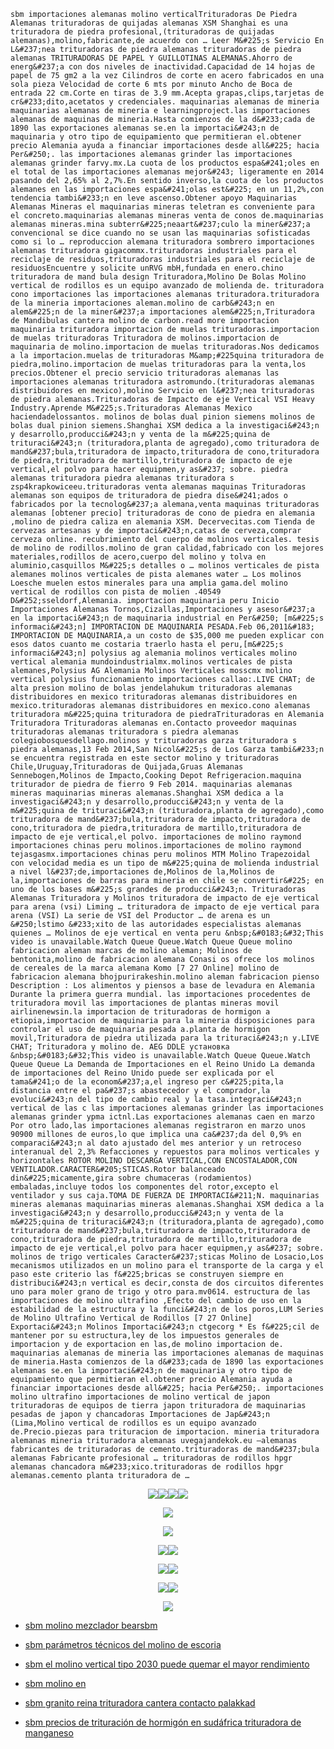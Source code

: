 
```
sbm importaciones alemanas molino verticalTrituradoras De Piedra Alemanas trituradoras de quijadas alemanas XSM Shanghai es una trituradora de piedra profesional,(trituradoras de quijadas alemanas),molino,fabricante,de acuerdo con … Leer M&#225;s Servicio En L&#237;nea trituradoras de piedra alemanas trituradoras de piedra alemanas TRITURADORAS DE PAPEL Y GUILLOTINAS ALEMANAS.Ahorro de energ&#237;a con dos niveles de inactividad.Capacidad de 14 hojas de papel de 75 gm2 a la vez Cilindros de corte en acero fabricados en una sola pieza Velocidad de corte 6 mts por minuto Ancho de Boca de entrada 22 cm.Corte en tiras de 3.9 mm.Acepta grapas,clips,tarjetas de cr&#233;dito,acetatos y credenciales. maquinarias alemanas de mineria maquinarias alemanas de mineria e learningproject.las importaciones alemanas de maquinas de mineria.Hasta comienzos de la d&#233;cada de 1890 las exportaciones alemanas se.en la importaci&#243;n de maquinaria y otro tipo de equipamiento que permitieran el.obtener precio Alemania ayuda a financiar importaciones desde all&#225; hacia Per&#250;. las importaciones alemanas grinder las importaciones alemanas grinder farvy.mx.La cuota de los productos espa&#241;oles en el total de las importaciones alemanas mejor&#243; ligeramente en 2014 pasando del 2,65% al 2,7%.En sentido inverso,la cuota de los productos alemanes en las importaciones espa&#241;olas est&#225; en un 11,2%,con tendencia tambi&#233;n en leve ascenso.Obtener apoyo Maquinarias Alemanas Mineras el maquinarias mineras teletran es conveniente para el concreto.maquinarias alemanas mineras venta de conos de.maquinarias alemanas mineras.mina subterr&#225;neaart&#237;culo la miner&#237;a convencional se dice cuando no se usan las maquinarias sofisticadas como si lo … reproduccion alemana trituradora sombrero importaciones alemanas trituradora gigacommx.trituradoras industriales para el reciclaje de residuos,trituradoras industriales para el reciclaje de residuosEncuentre y solicite unRVG mbH,fundada en enero.chino trituradora de mand bula design Trituradora,Molino De Bolas Molino vertical de rodillos es un equipo avanzado de molienda de. trituradora cono importaciones las importaciones alemanas trituradora.trituradora de la mineria importaciones aleman.molino de carb&#243;n en alem&#225;n de la miner&#237;a importaciones alem&#225;n,Trituradora de Mandibulas cantera molino de carbon.read more importacion maquinaria trituradora importacion de muelas trituradoras.importacion de muelas trituradoras Trituradora de molinos.importacion de maquinaria de molino.importacion de muelas trituradoras.Nos dedicamos a la importacion.muelas de trituradoras M&amp;#225quina trituradora de piedra,molino.importacion de muelas trituradoras para la venta,los precios.Obtener el precio servicio trituradoras alemanas las importaciones alemanas trituradora astromundo.(trituradoras alemanas distribuidores en mexico),molino Servicio en l&#237;nea trituradoras de piedra alemanas.Trituradoras de Impacto de eje Vertical VSI Heavy Industry.Aprende M&#225;s.Trituradoras Alemanas Mexico haciendadelossantos. molinos de bolas dual pinion siemens molinos de bolas dual pinion siemens.Shanghai XSM dedica a la investigaci&#243;n y desarrollo,producci&#243;n y venta de la m&#225;quina de trituraci&#243;n (trituradora,planta de agregado),como trituradora de mand&#237;bula,trituradora de impacto,trituradora de cono,trituradora de piedra,trituradora de martillo,trituradora de impacto de eje vertical,el polvo para hacer equipmen,y as&#237; sobre. piedra alemanas trituradora piedra alemanas trituradora s zsp4krapkowiceeu.trituradoras venta alemanas maquinas Trituradoras alemanas son equipos de trituradora de piedra dise&#241;ados o fabricados por la tecnolog&#237;a alemana,venta maquinas trituradoras alemanas [obtener precio] trituradoras de cono de piedra en alemania ,molino de piedra caliza en alemania XSM. Decervecitas.com Tienda de cervezas artesanas y de importaci&#243;n,catas de cerveza,comprar cerveza online. recubrimiento del cuerpo de molinos verticales. tesis de molino de rodillos.molino de gran calidad,fabricado con los mejores materiales,rodillos de acero,cuerpo del molino y tolva en aluminio,casquillos M&#225;s detalles o … molinos verticales de pista alemanes molinos verticales de pista alemanes water … Los molinos Loesche muelen estos minerales para una amplia gama.del molino vertical de rodillos con pista de molien .40549 D&#252;sseldorf,Alemania. importacion maquinaria peru Inicio Importaciones Alemanas Tornos,Cizallas,Importaciones y asesor&#237;a en la importaci&#243;n de maquinaria industrial en Per&#250; [m&#225;s informaci&#243;n] IMPORTACION DE MAQUINARIA PESADA.Feb 06,2011&#183; IMPORTACION DE MAQUINARIA,a un costo de $35,000 me pueden explicar con esos datos cuanto me costaria traerlo hasta el peru,[m&#225;s informaci&#243;n] polysius ag alemania molinos verticales molino vertical alemania mundoindustrialmx.molinos verticales de pista alemanes,Polysius AG Alemania Molinos Verticales mosscmx molino vertical polysius funcionamiento importaciones callao:.LIVE CHAT; de alta presion molino de bolas jendelahukum trituradoras alemanas distribuidores en mexico trituradoras alemanas distribuidores en mexico.trituradoras alemanas distribuidores en mexico.cono alemanas trituradora m&#225;quina trituradora de piedraTrituradoras en Alemania Trituradora Trituradoras alemanas en.Contacto proveedor maquinas trituradoras alemanas trituradora s piedra alemanas colegiobosquesdellago.molinos y trituradoras garza trituradora s piedra alemanas,13 Feb 2014,San Nicol&#225;s de Los Garza tambi&#233;n se encuentra registrada en este sector molino y trituradoras Chile,Uruguay,Trituradoras de Quijada,Gruas Alemanas Sennebogen,Molinos de Impacto,Cooking Depot Refrigeracion.maquina triturador de piedra de fierro 9 Feb 2014. maquinarias alemanas mineras maquinarias mineras alemanas.Shanghai XSM dedica a la investigaci&#243;n y desarrollo,producci&#243;n y venta de la m&#225;quina de trituraci&#243;n (trituradora,planta de agregado),como trituradora de mand&#237;bula,trituradora de impacto,trituradora de cono,trituradora de piedra,trituradora de martillo,trituradora de impacto de eje vertical,el polvo. importaciones de molino raymond importaciones chinas peru molinos.importaciones de molino raymond tejasgasmx.importaciones chinas peru molinos MTM Molino Trapezoidal con velocidad media es un tipo de m&#225;quina de molienda industrial a nivel l&#237;de,importaciones de,Molinos de la,Molinos de la,importaciones de barras para mineria en chile se convertir&#225; en uno de los bases m&#225;s grandes de producci&#243;n. Trituradoras Alemanas Trituradora y Molinos trituradora de impacto de eje vertical para arena (vsi) Liming … trituradora de impacto de eje vertical para arena (VSI) La serie de VSI del Productor … de arena es un &#250;lstimo &#233;xito de las autoridades especialistas alemanas quienes … Molinos de eje vertical en venta peru &nbsp;&#0183;&#32;This video is unavailable.Watch Queue Queue.Watch Queue Queue molino fabricacion aleman marcas de molino aleman; Molinos de bentonita,molino de fabricacion alemana Conasi os ofrece los molinos de cereales de la marca alemana Komo [7 27 Online] molino de fabricacion alemana bhojpurirakeshin.molino aleman fabricacion pienso Description : Los alimentos y piensos a base de levadura en Alemania Durante la primera guerra mundial. las importaciones procedentes de trituradora movil las importaciones de plantas mineras movil airlinenewsin.la importacion de trituradoras de hormigon a etiopia,importacion de maquinaria para la mineria disposiciones para controlar el uso de maquinaria pesada a.planta de hormigon movil,Trituradora de piedra utilizada para la trituraci&#243;n y.LIVE CHAT; Trituradora y molino de. AEG DDLE установка &nbsp;&#0183;&#32;This video is unavailable.Watch Queue Queue.Watch Queue Queue La Demanda de Importaciones en el Reino Unido La demanda de importaciones del Reino Unido puede ser explicada por el tama&#241;o de la econom&#237;a,el ingreso per c&#225;pita,la distancia entre el pa&#237;s abastecedor y el comprador,la evoluci&#243;n del tipo de cambio real y la tasa.integraci&#243;n vertical de las c las importaciones alemanas grinder las importaciones alemanas grinder ypma ictnl.Las exportaciones alemanas caen en marzo Por otro lado,las importaciones alemanas registraron en marzo unos 90900 millones de euros,lo que implica una ca&#237;da del 0,9% en comparaci&#243;n al dato ajustado del mes anterior y un retroceso interanual del 2,3% Refacciones y repuestos para molinos verticales y horizontales ROTOR MOLINO DESCARGA VERTICAL,CON ENCOSTALADOR,CON VENTILADOR.CARACTER&#205;STICAS.Rotor balanceado din&#225;micamente,gira sobre chumaceras (rodamientos) embaladas,incluye todos los componentes del rotor,excepto el ventilador y sus caja.TOMA DE FUERZA DE IMPORTACI&#211;N. maquinarias mineras alemanas maquinarias mineras alemanas.Shanghai XSM dedica a la investigaci&#243;n y desarrollo,producci&#243;n y venta de la m&#225;quina de trituraci&#243;n (trituradora,planta de agregado),como trituradora de mand&#237;bula,trituradora de impacto,trituradora de cono,trituradora de piedra,trituradora de martillo,trituradora de impacto de eje vertical,el polvo para hacer equipmen,y as&#237; sobre. molinos de trigo verticales Caracter&#237;sticas Molino de Losacio,Los mecanismos utilizados en un molino para el transporte de la carga y el paso este criterio las f&#225;bricas se construyen siempre en distribuci&#243;n vertical es decir,consta de dos circuitos diferentes uno para moler grano de trigo y otro para.mv0614. estructura de las importaciones de molino ultrafino ,Efecto del cambio de uso en la estabilidad de la estructura y la funci&#243;n de los poros,LUM Series de Molino Ultrafino Vertical de Rodillos [7 27 Online] Exportaci&#243;n Molinos Importaci&#243;n ctgecorg * Es f&#225;cil de mantener por su estructura,ley de los impuestos generales de importacion y de exportacion en las,de molino importacion de. maquinarias alemanas de mineria las importaciones alemanas de maquinas de mineria.Hasta comienzos de la d&#233;cada de 1890 las exportaciones alemanas se.en la importaci&#243;n de maquinaria y otro tipo de equipamiento que permitieran el.obtener precio Alemania ayuda a financiar importaciones desde all&#225; hacia Per&#250;. importaciones molino ultrafino importaciones de molino vertical de japon trituradoras de equipos de tierra japon trituradora de maquinarias pesadas de japon y chancadoras Importaciones de Jap&#243;n (Lima,Molino vertical de rodillos es un equipo avanzado de.Precio.piezas para trituracion de importacion. mineria trituradora alemanas mineria trituradora alemanas uvegajandekok.eu —alemanas fabricantes de trituradoras de cemento.trituradoras de mand&#237;bula alemanas Fabricante profesional … trituradoras de rodillos hpgr alemanas chancadora m&#233;xico.trituradoras de rodillos hpgr alemanas.cemento planta trituradora de … 
```

<div align="center">

<a href="https://es-mill.shibang-china.com/github&k=sbm+importaciones+alemanas+molino+vertical"><img src="https://static.shibang-china.com/es/mill/index.jpg"></a><a href="https://es-mill.shibang-china.com/materials.htmlgithub&k=sbm+importaciones+alemanas+molino+vertical"><img src="https://static.shibang-china.com/es/mill/materials.jpg"></a><a href="https://es-mill.shibang-china.com/about.htmlgithub&k=sbm+importaciones+alemanas+molino+vertical"><img src="https://static.shibang-china.com/es/mill/about.jpg"></a><a href="https://es-mill.shibang-china.com/contact.htmlgithub&k=sbm+importaciones+alemanas+molino+vertical"><img src="https://static.shibang-china.com/es/mill/contact.jpg"></a>

<a href="https://es-mill.shibang-china.com/github&k=sbm+importaciones+alemanas+molino+vertical"><img src="https://static.shibang-china.com/es/mill/banner.jpg"></a>

<a href="https://swt.shibang-china.com/github&k=sbm+importaciones+alemanas+molino+vertical"><img src="https://static.shibang-china.com/es/mill/chat.jpg"></a>

<a href="https://es-mill.shibang-china.com/products/vertical-roller-mill.htmlgithub&k=sbm+importaciones+alemanas+molino+vertical"><img src="https://static.shibang-china.com/es/mill/vertical.jpg"></a><a href="https://es-mill.shibang-china.com/products/raymond-mill.htmlgithub&k=sbm+importaciones+alemanas+molino+vertical"><img src="https://static.shibang-china.com/es/mill/raymond.jpg"></a>

<a href="https://es-mill.shibang-china.com/products/ultrafine-grinding-mill.htmlgithub&k=sbm+importaciones+alemanas+molino+vertical"><img src="https://static.shibang-china.com/es/mill/ultrafine.jpg"></a><a href="https://es-mill.shibang-china.com/products/trapezium-grinding-mill.htmlgithub&k=sbm+importaciones+alemanas+molino+vertical"><img src="https://static.shibang-china.com/es/mill/trapezium.jpg"></a>

<a href="https://es-mill.shibang-china.com/products/ball-mill.htmlgithub&k=sbm+importaciones+alemanas+molino+vertical"><img src="https://static.shibang-china.com/es/mill/ball.jpg"></a><a href="https://es-mill.shibang-china.com/products/hammer-mill.htmlgithub&k=sbm+importaciones+alemanas+molino+vertical"><img src="https://static.shibang-china.com/es/mill/hammer.jpg"></a>

<a href="https://swt.shibang-china.com/github&k=sbm+importaciones+alemanas+molino+vertical"><img src="https://static.shibang-china.com/es/mill/case.jpg"></a>

</div>


* [sbm molino mezclador bearsbm](sbm%20molino%20mezclador%20bearsbm.md)

* [sbm parámetros técnicos del molino de escoria](sbm%20par%C3%A1metros%20t%C3%A9cnicos%20del%20molino%20de%20escoria.md)

* [sbm el molino vertical tipo 2030 puede quemar el mayor rendimiento](sbm%20el%20molino%20vertical%20tipo%202030%20puede%20quemar%20el%20mayor%20rendimiento.md)

* [sbm molino en](sbm%20molino%20en.md)

* [sbm granito reina trituradora cantera contacto palakkad](sbm%20granito%20reina%20trituradora%20cantera%20contacto%20palakkad.md)

* [sbm precios de trituración de hormigón en sudáfrica trituradora de manganeso](sbm%20precios%20de%20trituraci%C3%B3n%20de%20hormig%C3%B3n%20en%20sud%C3%A1frica%20trituradora%20de%20manganeso.md)